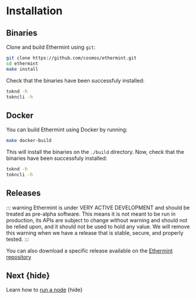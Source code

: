 <!--
order: 1
-->

# Installation

## Binaries

Clone and build Ethermint using `git`:

```bash
git clone https://github.com/cosmos/ethermint.git
cd ethermint
make install
```

Check that the binaries have been successfuly installed:

```bash
toknd -h
tokncli -h
```

## Docker

You can build Ethermint using Docker by running:

```bash
make docker-build
```

This will install the binaries on the `./build` directory. Now, check that the binaries have been
successfuly installed:

```bash
toknd -h
tokncli -h
```

## Releases

::: warning
Ethermint is under VERY ACTIVE DEVELOPMENT and should be treated as pre-alpha software. This means it is not meant to be run in production, its APIs are subject to change without warning and should not be relied upon, and it should not be used to hold any value. We will remove this warning when we have a release that is stable, secure, and properly tested.
:::

You can also download a specific release available on the [Ethermint repository](https://github.com/cosmos/ethermint/releases)

## Next {hide}

Learn how to [run a node](./.run_node.md) {hide}
